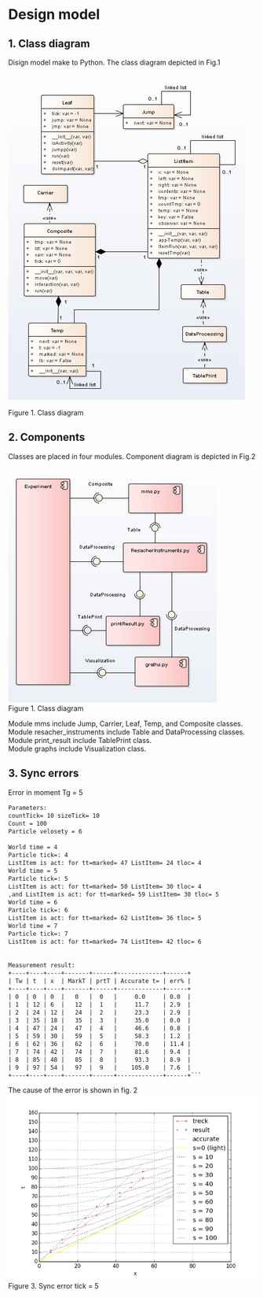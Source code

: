 # Design model  
  
## 1. Class diagram
Disign model make to Python. The class diagram depicted in Fig.1   

![Fig1](Fig1-3-1.png)
  
Figure 1. Class diagram  

## 2. Components
Classes are placed in four modules. Component diagram is depicted in Fig.2  
  
![Fig2](Fig1-3-3.png)  
Figure 1. Class diagram   
  
Module mms include Jump, Carrier, Leaf, Temp, and Composite classes.
Module resacher_instruments  include Table and DataProcessing classes.  
Module print_result  include TablePrint  class.  
Module graphs  include Visualization  class.  
  
  
## 3. Sync errors  
Error in moment Tg = 5  
  
```
Parameters:
countTick= 10 sizeTick= 10
Count = 100
Particle velosety = 6

World time = 4
Particle tick=: 4
ListItem is act: for tt=marked= 47 ListItem= 24 tloc= 4
World time = 5
Particle tick=: 5
ListItem is act: for tt=marked= 50 ListItem= 30 tloc= 4
,and ListItem is act: for tt=marked= 59 ListItem= 30 tloc= 5
World time = 6
Particle tick=: 6
ListItem is act: for tt=marked= 62 ListItem= 36 tloc= 5
World time = 7
Particle tick=: 7
ListItem is act: for tt=marked= 74 ListItem= 42 tloc= 6


Measurement result:
+----+----+----+-------+------+-------------+------+
| Tw | t  | x  | MarkT | prtT | Accurate t= | err% |
+----+----+----+-------+------+-------------+------+
| 0  | 0  | 0  |   0   |  0   |     0.0     | 0.0  |
| 1  | 12 | 6  |   12  |  1   |     11.7    | 2.9  |
| 2  | 24 | 12 |   24  |  2   |     23.3    | 2.9  |
| 3  | 35 | 18 |   35  |  3   |     35.0    | 0.0  |
| 4  | 47 | 24 |   47  |  4   |     46.6    | 0.8  |
| 5  | 59 | 30 |   59  |  5   |     58.3    | 1.2  |
| 6  | 62 | 36 |   62  |  6   |     70.0    | 11.4 |
| 7  | 74 | 42 |   74  |  7   |     81.6    | 9.4  |
| 8  | 85 | 48 |   85  |  8   |     93.3    | 8.9  |
| 9  | 97 | 54 |   97  |  9   |    105.0    | 7.6  |
+----+----+----+-------+------+-------------+------+```
```  
The cause of the error is shown in fig. 2
![Fig3](Fig1-3-2.png)
Figure 3. Sync error tick = 5 
  
